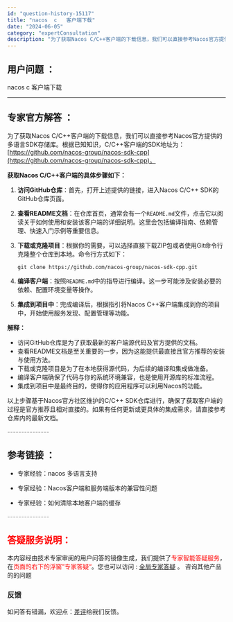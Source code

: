 ```yaml
---
id: "question-history-15117"
title: "nacos  c   客户端下载"
date: "2024-06-05"
category: "expertConsultation"
description: "为了获取Nacos C/C++客户端的下载信息，我们可以直接参考Nacos官方提供的多语言SDK存储库。根据已知知识，C/C++客户端的SDK地址为：[https://github.com/nacos-group/nacos-sdk-cpp](https://github.com/nacos-gro"
---
```


## 用户问题 ： 
 nacos  c   客户端下载  

---------------
## 专家官方解答 ：

为了获取Nacos C/C++客户端的下载信息，我们可以直接参考Nacos官方提供的多语言SDK存储库。根据已知知识，C/C++客户端的SDK地址为：[https://github.com/nacos-group/nacos-sdk-cpp](https://github.com/nacos-group/nacos-sdk-cpp)。

**获取Nacos C/C++客户端的具体步骤如下：**

1. **访问GitHub仓库**：首先，打开上述提供的链接，进入Nacos C/C++ SDK的GitHub仓库页面。

2. **查看README文档**：在仓库首页，通常会有一个`README.md`文件，点击它以阅读关于如何使用和安装该客户端的详细说明。这里会包括编译指南、依赖管理、快速入门示例等重要信息。

3. **下载或克隆项目**：根据你的需要，可以选择直接下载ZIP包或者使用Git命令行克隆整个仓库到本地。命令行方式如下：
   ```
   git clone https://github.com/nacos-group/nacos-sdk-cpp.git
   ```

4. **编译客户端**：按照`README.md`中的指导进行编译。这一步可能涉及安装必要的依赖、配置环境变量等操作。

5. **集成到项目中**：完成编译后，根据指引将Nacos C++客户端集成到你的项目中，开始使用服务发现、配置管理等功能。

**解释：**
- 访问GitHub仓库是为了获取最新的客户端源代码及官方提供的文档。
- 查看README文档是至关重要的一步，因为这能提供最直接且官方推荐的安装与使用方法。
- 下载或克隆项目是为了在本地获得源代码，为后续的编译和集成做准备。
- 编译客户端确保了代码与你的系统环境兼容，也是使用开源库的标准流程。
- 集成到项目中是最终目的，使得你的应用程序可以利用Nacos的功能。

以上步骤基于Nacos官方社区维护的C/C++ SDK仓库进行，确保了获取客户端的过程是官方推荐且相对直接的。如果有任何更新或更具体的集成需求，请直接参考仓库内的最新文档。


<font color="#949494">---------------</font> 


## 参考链接 ：

* 专家经验：nacos 多语言支持 
 
 * 专家经验：Nacos客户端和服务端版本的兼容性问题 
 
 * 专家经验：如何清除本地客户端的缓存 


 <font color="#949494">---------------</font> 
 


## <font color="#FF0000">答疑服务说明：</font> 

本内容经由技术专家审阅的用户问答的镜像生成，我们提供了<font color="#FF0000">专家智能答疑服务</font>，在<font color="#FF0000">页面的右下的浮窗”专家答疑“</font>。您也可以访问 : [全局专家答疑](https://answer.opensource.alibaba.com/docs/intro) 。 咨询其他产品的的问题

### 反馈
如问答有错漏，欢迎点：[差评](https://ai.nacos.io/user/feedbackByEnhancerGradePOJOID?enhancerGradePOJOId=15129)给我们反馈。
